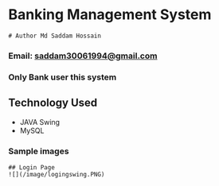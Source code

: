 # Banking Management System

```
# Author Md Saddam Hossain
```
### Email: saddam30061994@gmail.com

### Only Bank user this system

## Technology Used
- JAVA Swing
- MySQL

### Sample images
```
## Login Page
![](/image/logingswing.PNG)
```
